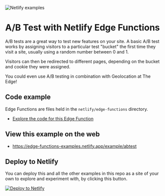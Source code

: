 ![Netlify examples](https://user-images.githubusercontent.com/5865/159468750-df1c2783-39b2-40da-9c0f-971f72a7ea3f.png)

# A/B Test with Netlify Edge Functions

A/B tests are a great way to test new features on your site. A basic A/B test works by assigning visitors to a
particular test "bucket" the first time they visit a site, usually using a random number between 0 and 1.

Visitors can then be redirected to different pages, depending on the bucket and cookie they were assigned.

You could even use A/B testing in combination with Geolocation at The Edge!

## Code example

Edge Functions are files held in the `netlify/edge-functions` directory.

- [Explore the code for this Edge Function](../../netlify/edge-functions/abtest)

## View this example on the web

- https://edge-functions-examples.netlify.app/example/abtest

## Deploy to Netlify

You can deploy this and all the other examples in this repo as a site of your own to explore and experiment with, by
clicking this button.

[![Deploy to Netlify](https://www.netlify.com/img/deploy/button.svg)](https://app.netlify.com/start/deploy?repository=https://github.com/netlify/edge-functions-examples)
